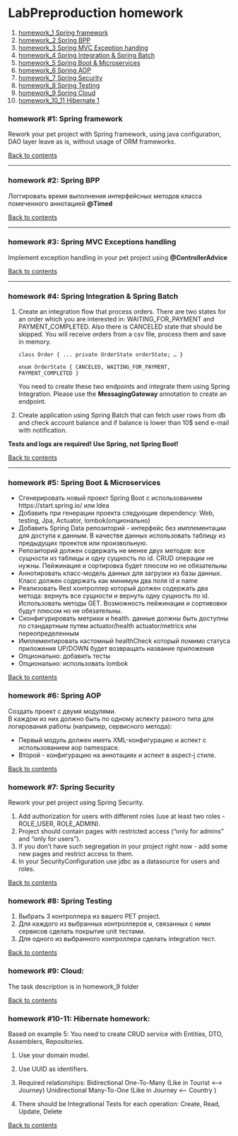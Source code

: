 <h1 id="contents">LabPreproduction homework</h1>
<ol>
<li><a href="#hw1">homework_1 Spring framework</a></li>
<li><a href="#hw2">homework_2 Spring BPP</a></li>
<li><a href="#hw3">homework_3 Spring MVC Exception handing</a></li>
<li><a href="#hw4">homework_4 Spring Integration & Spring Batch</a></li>
<li><a href="#hw5">homework_5 Spring Boot & Microservices</a></li>
<li><a href="#hw6">homework_6 Spring AOP</a></li>
<li><a href="#hw7">homework_7 Spring Security</a></li>
<li><a href="#hw8">homework_8 Spring Testing</a></li>
<li><a href="#hw9">homework_9 Spring Cloud</a></li>
<li><a href="#hw1011">homework_10_11 Hibernate 1</a></li>
</ol>


<h3 id="hw1">homework #1: Spring framework</h3>
Rework your pet project with Spring framework, using java configuration, DAO layer leave as is, without usage of ORM frameworks.
<p><a href="#contents">Back to contents</a></p>
<hr>

<h3 id="hw2">homework #2: Spring BPP</h3>
Логгировать время выполнения интерфейсных методов классa помеченного аннотацией <strong>@Timed</strong>
<p><a href="#contents">Back to contents</a></p> 
<hr>

<h3 id="hw3">homework #3: Spring MVC Exceptions handling</h3>
Implement exception handling in your pet project using <strong>@ControllerAdvice</strong>
<p><a href="#contents">Back to contents</a></p>
<hr>

<h3 id="hw4">homework #4: Spring Integration &amp; Spring Batch</h3>
<ol>
<li>Create an integration flow that process orders.
There are two states for an order which you are interested in: WAITING_FOR_PAYMENT and PAYMENT_COMPLETED. Also there is CANCELED state that should be skipped. 
You will receive orders from a csv file, process them and save in memory.

<code>class Order {
	...
	private OrderState orderState;
	…
}</code>

<code>enum OrderState {
	CANCELED, 
	WAITING_FOR_PAYMENT, 
	PAYMENT_COMPLETED 
}</code>

You need to create these two endpoints and integrate them using Spring Integration.
Please use the <strong>MessagingGateway</strong> annotation to create an endpoint.
</li>
<li>Create application using Spring Batch that can fetch user rows from db and check account balance and if balance is lower than 10$ send e-mail with notification.</li>
</ol>

<strong>Tests and logs are required! Use Spring, not Spring Boot!</strong>
<p><a href="#contents">Back to contents</a></p>
<hr>

<h3 id="hw5">homework #5: Spring Boot &amp; Microservices</h3>
<ul>
<li>Сгенерировать новый проект Spring Boot с использованием https://start.spring.io/ или Idea </li>
<li>Добавить при генерации проекта следующие dependency: Web, testing, Jpa, Actuator, lombok(опционально)</li>
<li>Добавить Spring Data репозиторий - интерфейс без имплементации для доступа к данным. В качестве данных использовать таблицу из предыдущих проектов или произвольную.</li>
<li>Репозиторий должен содержать не менее двух методов: все сущности из таблицы и одну сущность по id. CRUD операции не нужны. Пейжинация и сортировка будет плюсом но не обязательны</li>
<li>Аннотировать класс-модель данных для загрузки из базы данных. Класс должен содержать как минимум два поля id и name</li>
<li>Реализовать Rest контроллер который должен содержать два метода: вернуть все сущности и вернуть одну сущность по id. Использовать методы GET. Возможность пейжинации и сортивовки будут плюсом но не обязательны.</li>
<li>Сконфигурировать метрики и health. данные должны быть доступны по стандартным путям actuator/health actuator/metrics или переопределенным</li>
<li>Имплементировать кастомный healthCheck который помимо статуса приложения UP/DOWN будет возвращать название приложения</li>
<li>Опционально: добавить тесты</li>
<li>Опционально: использовать lombok</li>
</ul>

<p><a href="#contents">Back to contents</a></p>

<h3 id="hw6">homework #6: Spring AOP</h3>

<div>Создать проект с двумя модулями.<br> 
В каждом из них должно быть по одному аспекту разного типа для логирования работы (например, сервисного метода):
<ul>
<li>Первый модуль должен иметь XML-конфигурацию и аспект с использованием aop namespace.</li> 
<li>Второй - конфигурацию на аннотациях и аспект в aspect-j стиле.</li>
</ul>
</div>
<p><a href="#contents">Back to contents</a></p>

<h3 id="hw7">homework #7: Spring Security</h3>

<div>
Rework your pet project using Spring Security.  
<ol>
<li>Add authorization for users with different roles (use at least two roles - ROLE_USER, ROLE_ADMIN).</li>
<li>Project should contain pages with restricted access (“only for admins” and “only for users”).</li>
<li>If you don’t have such segregation in your project right now - add some new pages and restrict access to them.</li>
<li>In your SecurityConfiguration use jdbc as a datasource for users and roles.</li>
</ol>
</div>
<p><a href="#contents">Back to contents</a></p>


<h3 id="hw8">homework #8: Spring Testing</h3>

<ol>
<li>Выбрать 3 контроллера из вашего PET project.</li>  
<li>Для каждого из выбранных контроллеров и, связанных с ними сервисов сделать покрытие unit тестами.</li>  
<li>Для одного из выбранного контроллера сделать integration тест. </li>
</ol>
<p><a href="#contents">Back to contents</a></p>

<h3 id="hw9">homework #9: Cloud: </h3>
The task description is in homework_9 folder
<p><a href="#contents">Back to contents</a></p>

<h3 id="hw1011">homework #10-11: Hibernate homework: </h3>

Based on example 5:
You need to create CRUD service with Entities, DTO, Assemblers, Repositories. 

1. Use your domain model.
2. Use UUID as identifiers.

3. Required relationships: 
Bidirectional  One-To-Many (Like in Tourist <--> Journey)
Unidirectional Many-To-One (Like in Journey <-- Country )

4. There should be Integrational Tests for each operation: Create, Read, Update, Delete
<p><a href="#contents">Back to contents</a></p>